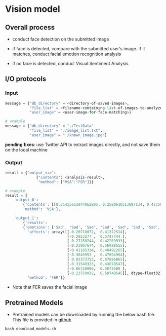 # Vision model

## Overall process

* conduct face detection on the submitted image

* if face is detected, compare with the submitted user's image. If it matches, conduct facial emotion recognition analysis

* if no face is detected, conduct Visual Sentiment Analysis

## I/O protocols

### Input

``` python
message = {"db_directory" = <directory-of-saved-images>,
           "file_list" = <filename-containing-list-of-images-to-analyze>,
           "user_image" = <user-image-for-face-matching>}

# example
message = {"db_directory" = "./TestData"
           "file_list" = "./image_list.txt",
           "user_image" = "./known_image.jpg"}
```


**pending fixes**: use Twitter API to extract images directly, and not save them on the local machine

### Output

``` python
result = {"output_<i>":
              {"contents": <analysis-result>,
               "method": ["VSA"|"FER"]}}

# example
result = {
    'output_0': 
        {'contents': [[0.31435611844062805, 0.2580610513687134, 0.42758283019065857]], 
        'method': 'VSA'}, 

    'output_1': 
    	{'results': 
        {'emotions': ['Sad', 'Sad', 'Sad', 'Sad', 'Sad', 'Sad', 'Sad', 'Sad', 'Sad', 'Sad'], 
          'affects': array([[-0.20710072,  0.41372514],
                            [-0.2923277 ,  0.5747444 ],
                            [-0.27150244,  0.42269933],
                            [-0.23067674,  0.56988555],
                            [-0.41185334,  0.48492265],
                            [-0.3649952 ,  0.47604904],
                            [ 0.02373752,  0.67886865],
                            [-0.31549323,  0.43870547],
                            [-0.06729096,  0.5077689 ],
                            [-0.23750032,  0.50748545]], dtype=float32)}, 
          'method': 'FER'}}
```

* Note that FER saves the facial image

## Pretrained Models

* Pretrained models can be downloaded by running the below bash file. This file is provided in [github](https://github.com/fabiocarrara/visual-sentiment-analysis)

```shell
bash download_models.sh
```
